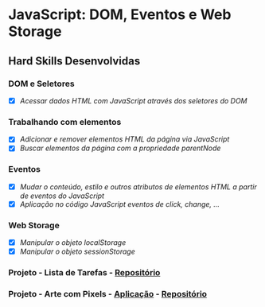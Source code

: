 # JavaScript: DOM, Eventos e Web Storage

## Hard Skills Desenvolvidas

### DOM e Seletores

- [X] _Acessar dados HTML com JavaScript através dos seletores do DOM_

### Trabalhando com elementos

- [X] _Adicionar e remover elementos HTML da página via JavaScript_
- [X] _Buscar elementos da página com a propriedade parentNode_

### Eventos

- [X] _Mudar o conteúdo, estilo e outros atributos de elementos HTML a partir de eventos do JavaScript_
- [X] _Aplicação no código JavaScript eventos de click, change, ..._

### Web Storage

- [X] _Manipular o objeto localStorage_
- [X] _Manipular o objeto sessionStorage_

### Projeto - Lista de Tarefas - [Repositório](https://github.com/vitorbss12/Trybe-Exercicios-e-Projetos/tree/master/01-Fundamentos-do-Desenvolvimento-Web/05-JavaScript-DOM-Eventos-e-Web-Storage/05-Projeto-ToDo-List)
### Projeto - Arte com Pixels - [Aplicação](https://vitorbss12.github.io/PixelArtTool-HTML-CSS-JavaScript/) - [Repositório](https://github.com/vitorbss12/PixelArtTool-HTML-CSS-JavaScript)
